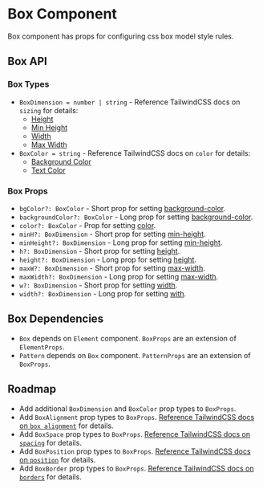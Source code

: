 # Box Component

Box component has props for configuring css box model style rules.

## Box API

### Box Types

- `BoxDimension = number | string` - Reference TailwindCSS docs on `sizing` for details:
  - [Height](https://tailwindcss.com/docs/height)
  - [Min Height](https://tailwindcss.com/docs/min-height)
  - [Width](https://tailwindcss.com/docs/width)
  - [Max Width](https://tailwindcss.com/docs/max-width)
- `BoxColor = string` - Reference TailwindCSS docs on `color` for details:
  - [Background Color](https://tailwindcss.com/docs/background-color)
  - [Text Color](https://tailwindcss.com/docs/text-color)

### Box Props

- `bgColor?: BoxColor` - Short prop for setting [background-color](https://tailwindcss.com/docs/background-color).
- `backgroundColor?: BoxColor` - Long prop for setting [background-color](https://tailwindcss.com/docs/background-color).
- `color?: BoxColor` - Prop for setting [color](https://tailwindcss.com/docs/text-color).
- `minH?: BoxDimension` - Short prop for setting [min-height](https://tailwindcss.com/docs/min-height).
- `minHeight?: BoxDimension` - Long prop for setting [min-height](https://tailwindcss.com/docs/min-height).
- `h?: BoxDimension` - Short prop for setting [height](https://tailwindcss.com/docs/height).
- `height?: BoxDimension` - Long prop for setting [height](https://tailwindcss.com/docs/height).
- `maxW?: BoxDimension` - Short prop for setting [max-width](https://tailwindcss.com/docs/max-width).
- `maxWidth?: BoxDimension` - Long prop for setting [max-width](https://tailwindcss.com/docs/max-width).
- `w?: BoxDimension` - Short prop for setting [width](https://tailwindcss.com/docs/width).
- `width?: BoxDimension` - Long prop for setting [with](https://tailwindcss.com/docs/width).

## Box Dependencies

- `Box` depends on `Element` component. `BoxProps` are an extension of `ElementProps`.
- `Pattern` depends on `Box` component. `PatternProps` are an extension of `BoxProps`.

## Roadmap

- Add additional `BoxDimension` and `BoxColor` prop types to `BoxProps`.
- Add `BoxAlignment` prop types to `BoxProps`. [Reference TailwindCSS docs on `box alignment`](https://tailwindcss.com/docs/justify-content) for details.
- Add `BoxSpace` prop types to `BoxProps`. [Reference TailwindCSS docs on `spacing`](https://tailwindcss.com/docs/padding) for details.
- Add `BoxPosition` prop types to `BoxProps`. [Reference TailwindCSS docs on `position`](https://tailwindcss.com/docs/position) for details.
- Add `BoxBorder` prop types to `BoxProps`. [Reference TailwindCSS docs on `borders`](https://tailwindcss.com/docs/border-radius) for details.
